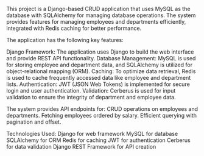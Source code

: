 This project is a Django-based CRUD application that uses MySQL as the database with SQLAlchemy for managing database operations. The system provides features for managing employees and departments efficiently, integrated with Redis caching for better performance.

The application has the following key features:

Django Framework: The application uses Django to build the web interface and provide REST API functionality.
Database Management: MySQL is used for storing employee and department data, and SQLAlchemy is utilized for object-relational mapping (ORM).
Caching: To optimize data retrieval, Redis is used to cache frequently accessed data like employee and department lists.
Authentication: JWT (JSON Web Tokens) is implemented for secure login and user authentication.
Validation: Cerberus is used for input validation to ensure the integrity of department and employee data.

The system provides API endpoints for:
CRUD operations on employees and departments.
Fetching employees ordered by salary.
Efficient querying with pagination and offset.


Technologies Used:
Django for web framework
MySQL for database
SQLAlchemy for ORM
Redis for caching
JWT for authentication
Cerberus for data validation
Django REST Framework for API creation
